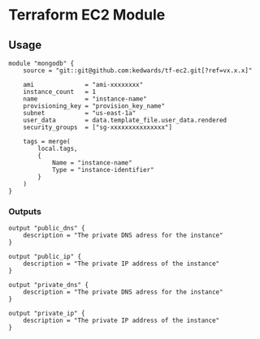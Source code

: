 # Terraform EC2 Module

## Usage

    module "mongodb" {
        source = "git::git@github.com:kedwards/tf-ec2.git[?ref=vx.x.x]"

        ami              = "ami-xxxxxxxx"
        instance_count   = 1
        name             = "instance-name"
        provisioning_key = "provision_key_name"
        subnet           = "us-east-1a"
        user_data        = data.template_file.user_data.rendered
        security_groups  = ["sg-xxxxxxxxxxxxxxx"]

        tags = merge(
            local.tags,
            {
                Name = "instance-name"
                Type = "instance-identifier"
            }
        )
    }

### Outputs

    output "public_dns" {
        description = "The private DNS adress for the instance"
    }

    output "public_ip" {
        description = "The private IP address of the instance"
    }

    output "private_dns" {
        description = "The private DNS adress for the instance"
    }

    output "private_ip" {
        description = "The private IP address of the instance"
    }
